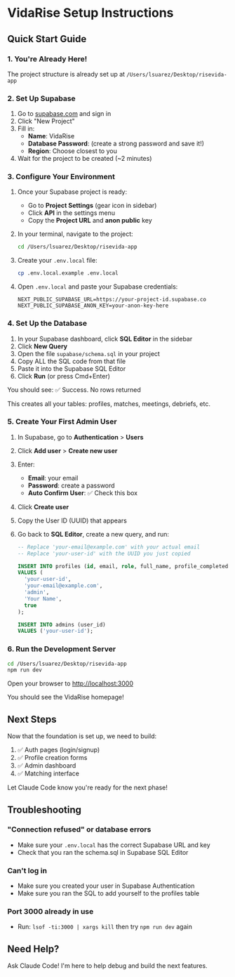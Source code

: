 # VidaRise Setup Instructions

## Quick Start Guide

### 1. You're Already Here!
The project structure is already set up at `/Users/lsuarez/Desktop/risevida-app`

### 2. Set Up Supabase

1. Go to [supabase.com](https://supabase.com) and sign in
2. Click "New Project"
3. Fill in:
   - **Name**: VidaRise
   - **Database Password**: (create a strong password and save it!)
   - **Region**: Choose closest to you
4. Wait for the project to be created (~2 minutes)

### 3. Configure Your Environment

1. Once your Supabase project is ready:
   - Go to **Project Settings** (gear icon in sidebar)
   - Click **API** in the settings menu
   - Copy the **Project URL** and **anon public** key

2. In your terminal, navigate to the project:
   ```bash
   cd /Users/lsuarez/Desktop/risevida-app
   ```

3. Create your `.env.local` file:
   ```bash
   cp .env.local.example .env.local
   ```

4. Open `.env.local` and paste your Supabase credentials:
   ```
   NEXT_PUBLIC_SUPABASE_URL=https://your-project-id.supabase.co
   NEXT_PUBLIC_SUPABASE_ANON_KEY=your-anon-key-here
   ```

### 4. Set Up the Database

1. In your Supabase dashboard, click **SQL Editor** in the sidebar
2. Click **New Query**
3. Open the file `supabase/schema.sql` in your project
4. Copy ALL the SQL code from that file
5. Paste it into the Supabase SQL Editor
6. Click **Run** (or press Cmd+Enter)

You should see: ✅ Success. No rows returned

This creates all your tables: profiles, matches, meetings, debriefs, etc.

### 5. Create Your First Admin User

1. In Supabase, go to **Authentication** > **Users**
2. Click **Add user** > **Create new user**
3. Enter:
   - **Email**: your email
   - **Password**: create a password
   - **Auto Confirm User**: ✅ Check this box
4. Click **Create user**
5. Copy the User ID (UUID) that appears

6. Go back to **SQL Editor**, create a new query, and run:
   ```sql
   -- Replace 'your-email@example.com' with your actual email
   -- Replace 'your-user-id' with the UUID you just copied

   INSERT INTO profiles (id, email, role, full_name, profile_completed)
   VALUES (
     'your-user-id',
     'your-email@example.com',
     'admin',
     'Your Name',
     true
   );

   INSERT INTO admins (user_id)
   VALUES ('your-user-id');
   ```

### 6. Run the Development Server

```bash
cd /Users/lsuarez/Desktop/risevida-app
npm run dev
```

Open your browser to [http://localhost:3000](http://localhost:3000)

You should see the VidaRise homepage!

## Next Steps

Now that the foundation is set up, we need to build:

1. ✅ Auth pages (login/signup)
2. ✅ Profile creation forms
3. ✅ Admin dashboard
4. ✅ Matching interface

Let Claude Code know you're ready for the next phase!

## Troubleshooting

### "Connection refused" or database errors
- Make sure your `.env.local` has the correct Supabase URL and key
- Check that you ran the schema.sql in Supabase SQL Editor

### Can't log in
- Make sure you created your user in Supabase Authentication
- Make sure you ran the SQL to add yourself to the profiles table

### Port 3000 already in use
- Run: `lsof -ti:3000 | xargs kill` then try `npm run dev` again

## Need Help?
Ask Claude Code! I'm here to help debug and build the next features.
